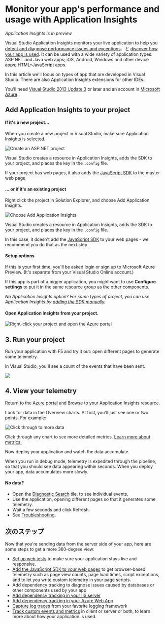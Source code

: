<properties 
	pageTitle="Monitor your app's performance and usage with Application Insights" 
	description="Analyze usage, availability and performance of your on-premises or Microsoft Azure web application with Application Insights." 
	services="application-insights" 
    documentationCenter=""
	authors="alancameronwills" 
	manager="ronmart"/>

<tags 
	ms.service="application-insights" 
	ms.workload="tbd" 
	ms.tgt_pltfrm="ibiza" 
	ms.devlang="na" 
	ms.topic="article" 
	ms.date="04/26/2015" 
	ms.author="awills"/>

# Monitor your app's performance and usage with Application Insights

*Application Insights is in preview*


Visual Studio Application Insights monitors your live application to help you [detect and diagnose performance issues and exceptions][detect]、と [discover how your app is used][knowUsers]. It can be used with a wide variety of application types: ASP.NET and Java web apps; iOS, Android, Windows and other device apps; HTML+JavaScript apps.

In this article we'll focus on types of app that are developed in Visual Studio. There are also Application Insights extensions for other IDEs.

You'll need [Visual Studio 2013 Update 3](http://go.microsoft.com/fwlink/?linkid=397827&clcid=0x409) or later and an account in [Microsoft Azure](http://azure.com).

## <a name="ide"></a> Add Application Insights to your project

#### If it's a new project...

When you create a new project in Visual Studio, make sure Application Insights is selected. 


![Create an ASP.NET project](./media/app-service-app-insights-get-started/appinsights-01-vsnewp1.png)

Visual Studio creates a resource in Application Insights, adds the SDK to your project, and places the key in the `.config` file.

If your project has web pages, it also adds the [JavaScript SDK][client] to the master web page.

#### ... or if it's an existing project

Right click the project in Solution Explorer, and choose Add Application Insights.

![Choose Add Application Insights](./media/app-service-app-insights-get-started/appinsights-03-addExisting.png)

Visual Studio creates a resource in Application Insights, adds the SDK to your project, and places the key in the `.config` file.

In this case, it doesn't add the [JavaScript SDK][client] to your web pages - we recommend you do that as the next step.

#### Setup options

If this is your first time, you'll be asked login or sign up to Microsoft Azure Preview. (It's separate from your Visual Studio Online account.)

If this app is part of a bigger application, you might want to use **Configure settings** to put it in the same resource group as the other components. 

*No Application Insights option? For some types of project, you can use Application Insights by [adding the SDK manually][windows].*

#### Open Application Insights from your project.

![Right-click your project and open the Azure portal](./media/app-service-app-insights-get-started/appinsights-04-openPortal.png)


## <a name="run"></a> 3. Run your project

Run your application with F5 and try it out: open different pages to generate some telemetry.

In Visual Studio, you'll see a count of the events that have been sent.

![](./media/app-service-app-insights-get-started/appinsights-09eventcount.png)

## <a name="monitor"></a> 4. View your telemetry

Return to the [Azure portal][portal] and Browse to your Application Insights resource.

Look for data in the Overview charts. At first, you'll just see one or two points. For example:

![Click through to more data](./media/app-service-app-insights-get-started/12-first-perf.png)

Click through any chart to see more detailed metrics. [Learn more about metrics.][perf]

Now deploy your application and watch the data accumulate.


When you run in debug mode, telemetry is expedited through the pipeline, so that you should see data appearing within seconds. When you deploy your app, data accumulates more slowly.


#### No data?

* Open the [Diagnostic Search][diagnostic] tile, to see individual events.
* Use the application, opening different pages so that it generates some telemetry.
* Wait a few seconds and click Refresh.
* See [Troubleshooting][qna].


## 次のステップ

Now that you're sending data from the server side of your app, here are some steps to get a more 360-degree view:

* [Set up web tests][availability] to make sure your application stays live and responsive.
* [Add the JavaScript SDK to your web pages][client] to get browser-based telemetry such as page view counts, page load times, script exceptions, and to let you write custom telemetry in your page scripts.
* Add dependency tracking to diagnose issues caused by databases or other components used by your app 
 * [Add dependency tracking in your IIS server][redfield]
 * [Add dependency tracking in your Azure Web App][azure]
* [Capture log traces][netlogs] from your favorite logging framework
* [Track custom events and metrics][api] in client or server or both, to learn more about how your application is used.


<!--Link references-->

[api]: app-insights-api-custom-events-metrics.md
[availability]: app-insights-monitor-web-app-availability.md
[azure]: ../insights-perf-analytics.md
[client]: app-insights-javascript.md
[detect]: app-insights-detect-triage-diagnose.md
[diagnostic]: app-insights-diagnostic-search.md
[knowUsers]: app-insights-overview-usage.md
[netlogs]: app-insights-asp-net-trace-logs.md
[perf]: app-insights-web-monitor-performance.md
[portal]: http://portal.azure.com/
[qna]: app-insights-troubleshoot-faq.md
[redfield]: app-insights-monitor-performance-live-website-now.md
[windows]: app-insights-windows-get-started.md

 